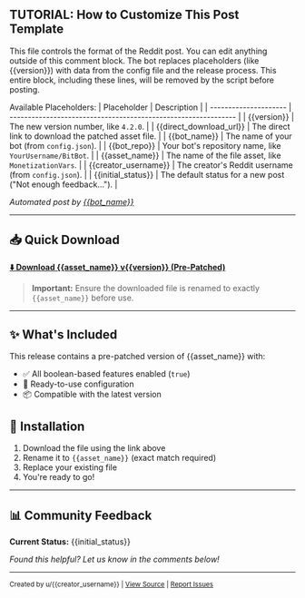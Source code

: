 <!-- TUTORIAL-START -->
TUTORIAL: How to Customize This Post Template
---------------------------------------------
This file controls the format of the Reddit post. You can edit anything outside of this comment block.
The bot replaces placeholders (like {{version}}) with data from the config file and the release process.
This entire block, including these lines, will be removed by the script before posting.

Available Placeholders:
| Placeholder           | Description                                                    |
| --------------------- | -------------------------------------------------------------- |
| {{version}}           | The new version number, like `4.2.0`.                          |
| {{direct_download_url}} | The direct link to download the patched asset file.            |
| {{bot_name}}          | The name of your bot (from `config.json`).                     |
| {{bot_repo}}          | Your bot's repository name, like `YourUsername/BitBot`.        |
| {{asset_name}}        | The name of the file asset, like `MonetizationVars`.           |
| {{creator_username}}  | The creator's Reddit username (from `config.json`).            |
| {{initial_status}}    | The default status for a new post ("Not enough feedback...").  |
<!-- TUTORIAL-END -->

*Automated post by [{{bot_name}}](https://github.com/{{bot_repo}})*

---

## 📥 **Quick Download**

**[⬇️ Download {{asset_name}} v{{version}} (Pre-Patched)]({{direct_download_url}})**

> **Important:** Ensure the downloaded file is renamed to exactly `{{asset_name}}` before use.

---

## ✨ **What's Included**

This release contains a pre-patched version of {{asset_name}} with:
- ✅ All boolean-based features enabled (`true`)
- 🔧 Ready-to-use configuration
- 📦 Compatible with the latest version

## 🚀 **Installation**

1. Download the file using the link above
2. Rename it to `{{asset_name}}` (exact match required)
3. Replace your existing file
4. You're ready to go!

---

## 📊 **Community Feedback**

**Current Status:** {{initial_status}}

*Found this helpful? Let us know in the comments below!*

---

<sub>Created by u/{{creator_username}} | [View Source](https://github.com/{{bot_repo}}) | [Report Issues](https://github.com/{{bot_repo}}/issues)</sub>
